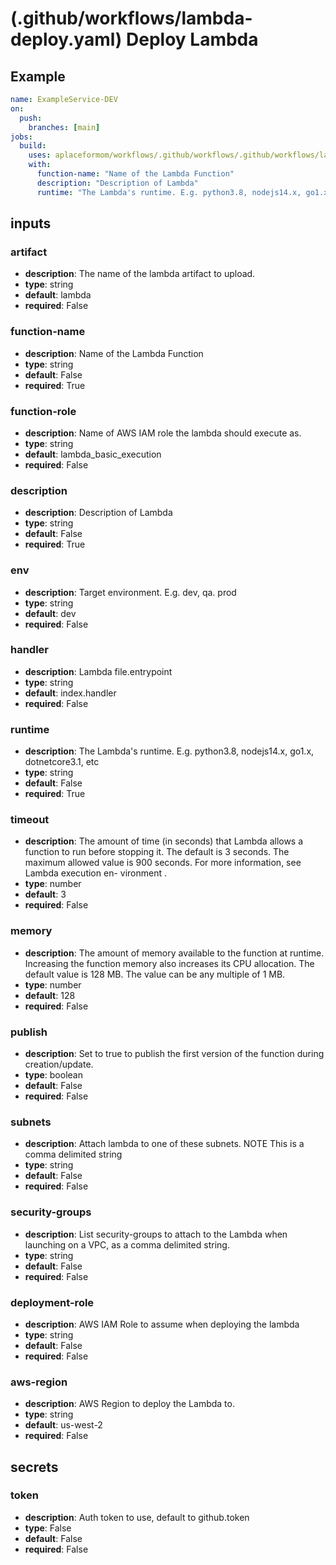 # (.github/workflows/lambda-deploy.yaml) Deploy Lambda

## Example

```yaml
name: ExampleService-DEV
on:
  push:
    branches: [main]
jobs:
  build:
    uses: aplaceformom/workflows/.github/workflows/.github/workflows/lambda-deploy.yaml@main
    with:
      function-name: "Name of the Lambda Function"
      description: "Description of Lambda"
      runtime: "The Lambda's runtime. E.g. python3.8, nodejs14.x, go1.x, dotnetcore3.1, etc"
```

## inputs

### artifact

- **description**: The name of the lambda artifact to upload.
- **type**: string
- **default**: lambda
- **required**: False

### function-name

- **description**: Name of the Lambda Function
- **type**: string
- **default**: False
- **required**: True

### function-role

- **description**: Name of AWS IAM role the lambda should execute as.
- **type**: string
- **default**: lambda_basic_execution
- **required**: False

### description

- **description**: Description of Lambda
- **type**: string
- **default**: False
- **required**: True

### env

- **description**: Target environment. E.g. dev, qa. prod
- **type**: string
- **default**: dev
- **required**: False

### handler

- **description**: Lambda file.entrypoint
- **type**: string
- **default**: index.handler
- **required**: False

### runtime

- **description**: The Lambda's runtime. E.g. python3.8, nodejs14.x, go1.x, dotnetcore3.1, etc
- **type**: string
- **default**: False
- **required**: True

### timeout

- **description**: The amount of time (in seconds) that Lambda allows a function to run before stopping it. The default is 3 seconds.  The  maximum  allowed value is 900 seconds. For more information, see Lambda execution en- vironment .
- **type**: number
- **default**: 3
- **required**: False

### memory

- **description**: The amount of memory available to the function at runtime.  Increasing  the  function memory also increases its CPU allocation. The default value is 128 MB. The value can be any multiple of 1 MB.
- **type**: number
- **default**: 128
- **required**: False

### publish

- **description**: Set to true to publish the first version of the function during creation/update.
- **type**: boolean
- **default**: False
- **required**: False

### subnets

- **description**: Attach lambda to one of these subnets. NOTE This is a comma delimited string
- **type**: string
- **default**: False
- **required**: False

### security-groups

- **description**: List security-groups to attach to the Lambda when launching on a VPC, as a comma delimited string.
- **type**: string
- **default**: False
- **required**: False

### deployment-role

- **description**: AWS IAM Role to assume when deploying the lambda
- **type**: string
- **default**: False
- **required**: False

### aws-region

- **description**: AWS Region to deploy the Lambda to.
- **type**: string
- **default**: us-west-2
- **required**: False

## secrets

### token

- **description**: Auth token to use, default to github.token
- **type**: False
- **default**: False
- **required**: False
